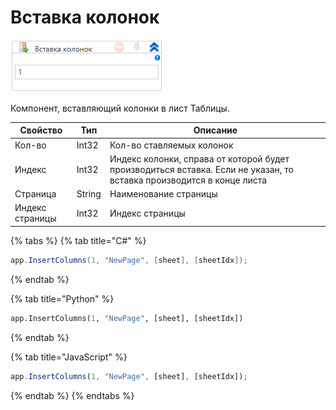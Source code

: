 # Вставка колонок

![](<../../../../.gitbook/assets/image (455).png>)

Компонент, вставляющий колонки в лист Таблицы.

| Свойство        | Тип    | Описание                                                                                                             |
| --------------- | ------ | -------------------------------------------------------------------------------------------------------------------- |
| Кол-во          | Int32  | Кол-во ставляемых колонок                                                                                            |
| Индекс          | Int32  | Индекс колонки, справа от которой будет производиться вставка. Если не указан, то вставка производится в конце листа |
| Страница        | String | Наименование страницы                                                                                                |
| Индекс страницы | Int32  | Индекс страницы                                                                                                      |

{% tabs %}
{% tab title="C#" %}
```csharp
app.InsertColumns(1, "NewPage", [sheet], [sheetIdx]);
```
{% endtab %}

{% tab title="Python" %}
```python
app.InsertColumns(1, "NewPage", [sheet], [sheetIdx])
```
{% endtab %}

{% tab title="JavaScript" %}
```javascript
app.InsertColumns(1, "NewPage", [sheet], [sheetIdx]);
```
{% endtab %}
{% endtabs %}
